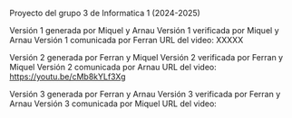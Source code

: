 Proyecto del grupo 3 de Informatica 1 (2024-2025)

Versión 1 generada por Miquel y Arnau
Versión 1 verificada por Miquel y Arnau
Versión 1 comunicada por Ferran
URL del video: XXXXX


Versión 2 generada por Ferran y Miquel
Versión 2 verificada por Ferran y Miquel
Versión 2 comunicada por Arnau
URL del video: https://youtu.be/cMb8kYLf3Xg

Versión 3 generada por Ferran y Arnau
Versión 3 verificada por Ferran y Arnau
Versión 3 comunicada por Miquel
URL del video: 
